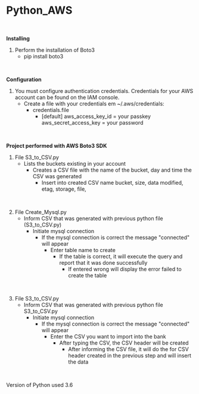 # Python_AWS
<br/>

**Installing**
1. Perform the installation of Boto3
   - pip install boto3
<br />

**Configuration**
1. You must configure authentication credentials. Credentials for your AWS account can be found on the IAM console.
   - Create a file with your credentials em ~/.aws/credentials:
	 - credentials.file
	   - [default]
		aws_access_key_id = your passkey
		aws_secret_access_key = your password
<br />


**Project performed with AWS Boto3 SDK**
1. File S3_to_CSV.py
   - Lists the buckets existing in your account
	 - Creates a CSV file with the name of the bucket, day and time the CSV was generated
	   - Insert into created CSV name bucket, size, data modified, etag, storage, file,
<br />

2. File Create_Mysql.py
   - Inform CSV that was generated with previous python file (S3_to_CSV.py)
	 - Initiate mysql connection
	   - If the mysql connection is correct the message "connected" will appear
		 - Enter table name to create
		   - If the table is correct, it will execute the query and report that it was done successfully
			 - If entered wrong will display the error failed to create the table
<br />

3. File S3_to_CSV.py
   - Inform CSV that was generated with previous python file S3_to_CSV.py
	 - Initiate mysql connection
	   - If the mysql connection is correct the message "connected" will appear
		 - Enter the CSV you want to import into the bank
		   - After typing the CSV, the CSV header will be created
		     - After informing the CSV file, it will do the for CSV header created in the previous step and will insert the data
<br />

Version of Python used 3.6

